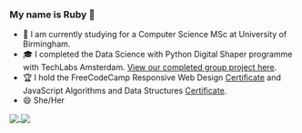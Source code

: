 ### My name is Ruby 👋
- 🌱 I am currently studying for a Computer Science MSc at University of Birmingham.
- :mortar_board: I completed the Data Science with Python Digital Shaper programme with TechLabs Amsterdam. [View our completed group project here](https://geo7-price-predict.herokuapp.com/).
- :trophy: I hold the FreeCodeCamp Responsive Web Design [Certificate](https://www.freecodecamp.org/certification/rubyspch/responsive-web-design) and JavaScript Algorithms and Data Structures [Certificate](https://www.freecodecamp.org/certification/rubyspch/javascript-algorithms-and-data-structures).
- 😄 She/Her

<a href="https://github.com/anuraghazra/github-readme-stats">
  <img align="center" src="https://github-readme-stats.vercel.app/api?username=rubyspch&count_private=true&show_icons=true&hide=issues,contribs" />
</a>
<a href="https://github.com/anuraghazra/convoychat">
  <img align="center" src="https://github-readme-stats.vercel.app/api/top-langs/?username=rubyspch&exclude_repo=Colaboratory-Notes&layout=compact" />
</a>
